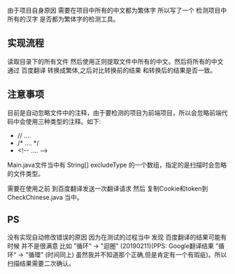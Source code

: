 由于项目自身原因 需要在项目中所有的中文都为繁体字 所以写了一个 检测项目中所有的汉字 是否都为繁体字的检测工具。

## 实现流程
读取目录下的所有文件 然后使用正则提取文件中所有的中文。然后将所有的中文通过 百度翻译 转换成繁体,之后对比转换前的结果 和转换后的结果是否一致。

## 注意事项

目前是自动忽略文件中的注释，由于要检测的项目为前端项目，所以会忽略前端代码中会使用三种类型的注释。如下:

* // ....
* /* .... */
* \<!-- .... -->

Main.java文件当中有 String[] excludeType 的一个数组，指定的是扫描时会忽略的文件类型。

需要在使用之前 到百度翻译发送一次翻译请求 然后 复制Cookie和token到 CheckChinese.java 当中。

## PS

没有实现自动修改错误的原因 因为在测试的过程当中 发现 百度翻译的结果可能有时候 并不是很满意 比如 ”循环“ -> "迴圈" (20190211)(PPS: Google翻译结果 ”循环“ -> "循環" (时间同上) 虽然我并不知道那个正确,但是肯定有一个有瑕疵)。所以扫描结果需要二次确认。
